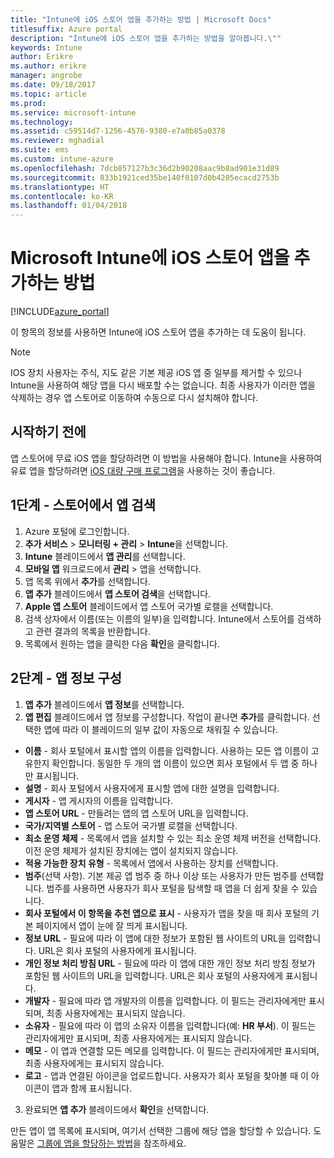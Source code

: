 ```yaml
---
title: "Intune에 iOS 스토어 앱을 추가하는 방법 | Microsoft Docs"
titlesuffix: Azure portal
description: "Intune에 iOS 스토어 앱을 추가하는 방법을 알아봅니다.\""
keywords: Intune
author: Erikre
ms.author: erikre
manager: angrobe
ms.date: 09/18/2017
ms.topic: article
ms.prod: 
ms.service: microsoft-intune
ms.technology: 
ms.assetid: c59514d7-1256-4576-9380-e7a0b85a0378
ms.reviewer: mghadial
ms.suite: ems
ms.custom: intune-azure
ms.openlocfilehash: 7dcb857127b3c36d2b90208aac9b8ad901e31d89
ms.sourcegitcommit: 833b1921ced35be140f0107d0b4205ecacd2753b
ms.translationtype: HT
ms.contentlocale: ko-KR
ms.lasthandoff: 01/04/2018
---
```

# <a name="how-to-add-ios-store-apps-to-microsoft-intune"></a>Microsoft Intune에 iOS 스토어 앱을 추가하는 방법

[!INCLUDE[azure_portal](./includes/azure_portal.md)]


이 항목의 정보를 사용하면 Intune에 iOS 스토어 앱을 추가하는 데 도움이 됩니다.

>[!NOTE]
>IOS 장치 사용자는 주식, 지도 같은 기본 제공 iOS 앱 중 일부를 제거할 수 있으나 Intune을 사용하여 해당 앱을 다시 배포할 수는 없습니다. 최종 사용자가 이러한 앱을 삭제하는 경우 앱 스토어로 이동하여 수동으로 다시 설치해야 합니다.

## <a name="before-you-start"></a>시작하기 전에

앱 스토어에 무료 iOS 앱을 할당하려면 이 방법을 사용해야 합니다. Intune을 사용하여 유료 앱을 할당하려면 [iOS 대량 구매 프로그램](vpp-apps-ios.md)을 사용하는 것이 좋습니다.


## <a name="step-1---search-for-the-app-in-the-store"></a>1단계 - 스토어에서 앱 검색

1. Azure 포털에 로그인합니다.
2. **추가 서비스** > **모니터링 + 관리** > **Intune**을 선택합니다.
3. **Intune** 블레이드에서 **앱 관리**를 선택합니다.
4. **모바일 앱** 워크로드에서 **관리** > 앱을 선택합니다.
5. 앱 목록 위에서 **추가**를 선택합니다.
6. **앱 추가** 블레이드에서 **앱 스토어 검색**을 선택합니다.
7. **Apple 앱 스토어** 블레이드에서 앱 스토어 국가별 로캘을 선택합니다.
8. 검색 상자에서 이름(또는 이름의 일부)을 입력합니다. Intune에서 스토어를 검색하고 관련 결과의 목록을 반환합니다.
9. 목록에서 원하는 앱을 클릭한 다음 **확인**을 클릭합니다.

## <a name="step-2---configure-app-information"></a>2단계 - 앱 정보 구성

1. **앱 추가** 블레이드에서 **앱 정보**를 선택합니다.
2. **앱 편집** 블레이드에서 앱 정보를 구성합니다. 작업이 끝나면 **추가**를 클릭합니다. 선택한 앱에 따라 이 블레이드의 일부 값이 자동으로 채워질 수 있습니다.
- **이름** - 회사 포털에서 표시할 앱의 이름을 입력합니다. 사용하는 모든 앱 이름이 고유한지 확인합니다. 동일한 두 개의 앱 이름이 있으면 회사 포털에서 두 앱 중 하나만 표시됩니다.
- **설명** - 회사 포털에서 사용자에게 표시할 앱에 대한 설명을 입력합니다.
- **게시자** - 앱 게시자의 이름을 입력합니다.
- **앱 스토어 URL** - 만들려는 앱의 앱 스토어 URL을 입력합니다.
- **국가/지역별 스토어** - 앱 스토어 국가별 로캘을 선택합니다.
- **최소 운영 체제** - 목록에서 앱을 설치할 수 있는 최소 운영 체제 버전을 선택합니다. 이전 운영 체제가 설치된 장치에는 앱이 설치되지 않습니다.
- **적용 가능한 장치 유형** - 목록에서 앱에서 사용하는 장치를 선택합니다.
- **범주**(선택 사항). 기본 제공 앱 범주 중 하나 이상 또는 사용자가 만든 범주를 선택합니다. 범주를 사용하면 사용자가 회사 포털을 탐색할 때 앱을 더 쉽게 찾을 수 있습니다.
- **회사 포털에서 이 항목을 추천 앱으로 표시** - 사용자가 앱을 찾을 때 회사 포털의 기본 페이지에서 앱이 눈에 잘 띄게 표시됩니다.
- **정보 URL** - 필요에 따라 이 앱에 대한 정보가 포함된 웹 사이트의 URL을 입력합니다. URL은 회사 포털의 사용자에게 표시됩니다.
- **개인 정보 처리 방침 URL** - 필요에 따라 이 앱에 대한 개인 정보 처리 방침 정보가 포함된 웹 사이트의 URL을 입력합니다. URL은 회사 포털의 사용자에게 표시됩니다.
- **개발자** - 필요에 따라 앱 개발자의 이름을 입력합니다. 이 필드는 관리자에게만 표시되며, 최종 사용자에게는 표시되지 않습니다.
- **소유자** - 필요에 따라 이 앱의 소유자 이름을 입력합니다(예: **HR 부서**).  이 필드는 관리자에게만 표시되며, 최종 사용자에게는 표시되지 않습니다.
- **메모** - 이 앱과 연결할 모든 메모를 입력합니다. 이 필드는 관리자에게만 표시되며, 최종 사용자에게는 표시되지 않습니다.
- **로고** - 앱과 연결된 아이콘을 업로드합니다. 사용자가 회사 포털을 찾아볼 때 이 아이콘이 앱과 함께 표시됩니다.
3. 완료되면 **앱 추가** 블레이드에서 **확인**을 선택합니다.

만든 앱이 앱 목록에 표시되며, 여기서 선택한 그룹에 해당 앱을 할당할 수 있습니다. 도움말은 [그룹에 앱을 할당하는 방법](apps-deploy.md)을 참조하세요.
